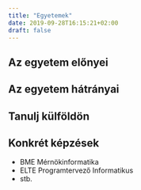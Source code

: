 ```yaml
---
title: "Egyetemek"
date: 2019-09-28T16:15:21+02:00
draft: false
---
```


Az egyetem előnyei
---

Az egyetem hátrányai
---

Tanulj külföldön
---

Konkrét képzések
---

- BME Mérnökinformatika
- ELTE Programtervező Informatikus
- stb.

